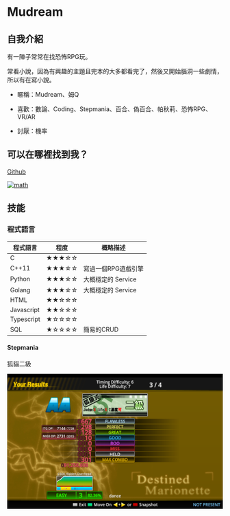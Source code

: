 # Mudream

## 自我介紹

有一陣子常常在找恐怖RPG玩。

常看小說，因為有興趣的主題且完本的大多都看完了，然後又開始腦洞一些劇情，所以有在寫小說。

* 暱稱：Mudream、姆Q

* 喜歡：數論、Coding、Stepmania、百合、偽百合、帕秋莉、恐怖RPG、VR/AR

* 討厭：機率

## 可以在哪裡找到我？

[Github](https://github.com/mudream4869)

[![math](https://math.stackexchange.com/users/flair/221395.png)
](https://math.stackexchange.com/users/221395/mudream)

## 技能

### 程式語言

|程式語言    | 程度  | 概略描述 |
|------------|-------|----------|
| C          | ★★★☆☆ ||
| C++11      | ★★★☆☆ | 寫過一個RPG遊戲引擎  |
| Python     | ★★★☆☆ | 大概穩定的 Service |
| Golang     | ★★★☆☆ | 大概穩定的 Service |
| HTML       | ★★☆☆☆ ||  
| Javascript | ★★☆☆☆ ||
| Typescript | ★☆☆☆☆ ||
| SQL        | ★☆☆☆☆ | 簡易的CRUD |

#### Stepmania

狐貓二級

![](step2j.png)
